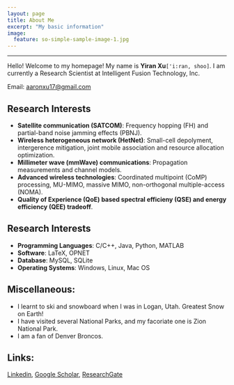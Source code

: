 ```yaml
---
layout: page
title: About Me
excerpt: "My basic information"
image:
  feature: so-simple-sample-image-1.jpg
---
```


---

Hello! Welcome to my homepage! My name is **Yiran Xu**`['i:ran, shoo]`. I am currently a Research Scientist at Intelligent Fusion Technology, Inc. 

Email: <aaronxu17@gmail.com>

## Research Interests
* **Satellite communication (SATCOM)**: Frequency hopping (FH) and partial-band noise jamming effects (PBNJ).
* **Wireless heterogeneous network (HetNet)**: Small-cell depolyment, intergerence mitigation, joint mobile association and resource allocation optimization.
* **Millimeter wave (mmWave) communications**: Propagation measurements and channel models.
* **Advanced wireless technologies**: Coordinated multipoint (CoMP) processing, MU-MIMO, massive MIMO, non-orthogonal multiple-access (NOMA).
* **Quality of Experience (QoE) based spectral efficieny (QSE) and energy efficiency (QEE) tradeoff**.

## Research Interests

* **Programming Languages**: C/C++, Java, Python, MATLAB
* **Software**: LaTeX, OPNET
* **Database**: MySQL, SQLite
* **Operating Systems**: Windows, Linux, Mac OS


## Miscellaneous:
* I learnt to ski and snowboard when I was in Logan, Utah. Greatest Snow on Earth!
* I have visited several National Parks, and my facoriate one is Zion National Park.
* I am a fan of Denver Broncos.


## Links:
[Linkedin](https://www.linkedin.com/in/yiranxu/ 'Linkedin-Yiran (Aaron) Xu'), [Google Scholar](https://scholar.google.com/citations?user=jkqs1iEAAAAJ&hl=en 'Google Scholar-Yiran (Aaron) Xu'), [ResearchGate](https://www.researchgate.net/profile/Yiran_Xu 'ResearchGate-Yiran (Aaron) Xu')